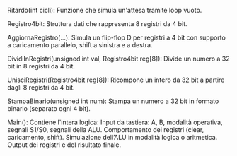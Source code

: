 Ritardo(int cicli):
Funzione che simula un'attesa tramite loop vuoto.

Registro4bit:
Struttura dati che rappresenta 8 registri da 4 bit.

AggiornaRegistro(...):
Simula un flip-flop D per registri a 4 bit con supporto a caricamento parallelo, shift a sinistra e a destra.

DividiInRegistri(unsigned int val, Registro4bit reg[8]):
Divide un numero a 32 bit in 8 registri da 4 bit.

UnisciRegistri(Registro4bit reg[8]):
Ricompone un intero da 32 bit a partire dagli 8 registri da 4 bit.

StampaBinario(unsigned int num):
Stampa un numero a 32 bit in formato binario (separato ogni 4 bit).

Main():
Contiene l'intera logica:
Input da tastiera: A, B, modalità operativa, segnali S1/S0, segnali della ALU.
Comportamento dei registri (clear, caricamento, shift).
Simulazione dell’ALU in modalità logica o aritmetica.
Output dei registri e del risultato finale.
